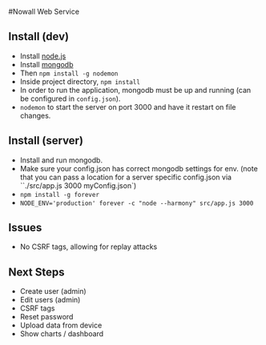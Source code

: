 #Nowall Web Service

## Install (dev)
* Install [node.js](http://nodejs.org)
* Install [mongodb](http://mongodb.org)
* Then `npm install -g nodemon`
* Inside project directory, `npm install`
* In order to run the application, mongodb must be up and running (can be configured in `config.json`).
* `nodemon` to start the server on port 3000 and have it restart on file changes.

## Install (server)
* Install and run mongodb.
* Make sure your config.json has correct mongodb settings for env. (note that you can pass a location for a server specific config.json via ``./src/app.js 3000 myConfig.json`)
* `npm install -g forever`
* `NODE_ENV='production' forever -c "node --harmony" src/app.js 3000`

## Issues
* No CSRF tags, allowing for replay attacks

## Next Steps
* Create user (admin)
* Edit users (admin)
* CSRF tags
* Reset password
* Upload data from device
* Show charts / dashboard

